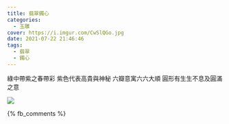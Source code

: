 ```yaml
---
title: 翡翠鐲心
categories:
  - 玉雕
cover: https://i.imgur.com/CwSlQGo.jpg
date: 2021-07-22 21:46:46
tags:
  - 翡翠
  - 鐲心
---
```


綠中帶紫之春帶彩
紫色代表高貴與神秘
六瓣意寓六六大順
圓形有生生不息及圓滿之意

![](https://i.imgur.com/CwSlQGo.jpg)

{% fb_comments %}
